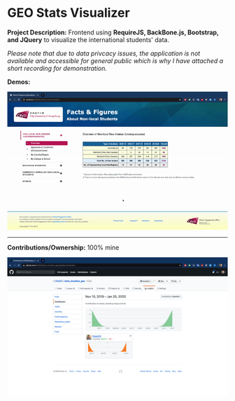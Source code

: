# GEO Stats Visualizer

**Project Description:** Frontend using **RequireJS, BackBone.js, Bootstrap, and JQuery** to visualize the international students' data.

*Please note that due to data privcacy issues, the application is not available and accessible for general public which is why I have attached a short recording for demonstration.*

**Demos:**

![Screen Capture](https://github.com/Ebbi53/past_projects_demos/blob/master/1.%20Stats%20Visualizer/Screen%20Recording%202020-01-24%20at%205.38.40%20PM.gif)

---

**Contributions/Ownership:** 100% mine

![Screen Capture](https://github.com/Ebbi53/past_projects_demos/blob/master/1.%20Stats%20Visualizer/Screenshot%202020-01-25%20at%201.49.25%20AM.png)
